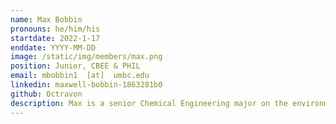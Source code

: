 ```yaml
---
name: Max Bobbin
pronouns: he/him/his
startdate: 2022-1-17
enddate: YYYY-MM-DD
image: /static/img/members/max.png
position: Junior, CBEE & PHIL
email: mbobbin1  [at]  umbc.edu
linkedin: maxwell-bobbin-1863281b0
github: Octravon
description: Max is a senior Chemical Engineering major on the environmental track pursuing a second major in philosophy. He enjoys working with other people to tackle new fields of research and apply them to in the goal of making a better world. In his free time, Max enjoys playing DnD and reading.
---
```

